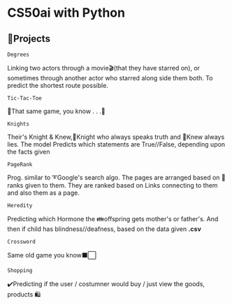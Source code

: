 # CS50ai with Python

## 📌Projects
<code>Degrees</code> <dl>Linking two actors through a movie🎬(that they have starred on), or sometimes through another actor who starred along side them both.
                         To predict the shortest route possible.</dl>
                         
<code>Tic-Tac-Toe</code> <dl>🙌That same game, you know . . .💬</dl>

<code>Knights</code> <dl>Their's Knight & Knew,📕Knight who always speaks truth and 📗Knew always lies.
                         The model Predicts which statements are True//False, depending upon the facts given</dl>
                         
<code>PageRank</code> <dl>Prog. similar to ➰Google's search algo. The pages are arranged based on 📏ranks given to them.
                          They are ranked based on Links connecting to them and also them as a page.</code>
                          
<code>Heredity</code> <dl>Predicting which Hormone the 👪offspring gets mother's or father's. And then if child has blindness//deafness, 
                          based on the data given <b>.csv</b>
  
<code>Crossword</code> <dl>Same old game you know⬛⬜</dl>

<code>Shopping</code> <dl> ✔️Predicting if the user / costumner would buy / just view the goods, products 🛍️
                          
